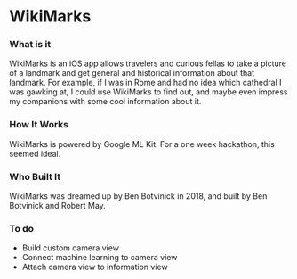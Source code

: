 # WikiMarks
### What is it
WikiMarks is an iOS app allows travelers and curious fellas to take a picture of a landmark and get general and historical information about that landmark. For example, if I was in Rome and had no idea which cathedral I was gawking at, I could use WikiMarks to find out, and maybe even impress my companions with some cool information about it.
### How It Works
WikiMarks is powered by Google ML Kit. For a one week hackathon, this seemed ideal.
### Who Built It
WikiMarks was dreamed up by Ben Botvinick in 2018, and built by Ben Botvinick and Robert May.
### To do
- Build custom camera view
- Connect machine learning to camera view
- Attach camera view to information view
